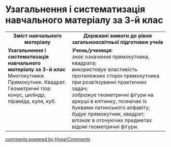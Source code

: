 <div id="hypercomments_widget" class="js-hypercomments-widget invisible"></div>

# Узагальнення і систематизація навчального матеріалу за 3-й клас
<table>
  <tr>
    <td width="40%" align="center"><b>Зміст навчального матеріалу<b></td>
    <td width="60%" align="center"><b>Державні вимоги до рівня загальноосвітньої підготовки учнів</b></td>
  </tr>
  <tr>
    <td width="40%" style="vertical-align:top !important;"><b>Узагальнення і систематизація навчального матеріалу за 3-й клас</b><br>
Многокутники.<br>
Прямокутник. Квадрат.<br>
Геометричні тіла: конус, циліндр, піраміда, куля, куб.<br>
</td>
    <td width="60%" style="vertical-align:top !important;"><i><b>Учень/учениця:</b></i><br>
<i>знає</i> означення прямокутника, квадрата;<br>
<i>використовує</i> властивість протилежних сторін прямокутника при розв’язуванні практичних задач; <br>
<i>зображує</i> геометричні фігури на аркуші в клітинку, позначає їх буквами латинського алфавіту;<br>
<i>будує</i> прямокутник, квадрат;<br>
<i>впізнає</i> в оточуючих предметах відомі геометричні фігури.<br>
</td>
  </tr>
</table>

<div class="js-hypercomments-container">
    <a href="http://hypercomments.com" class="hc-link" title="comments widget">comments powered by HyperComments</a>
</div>